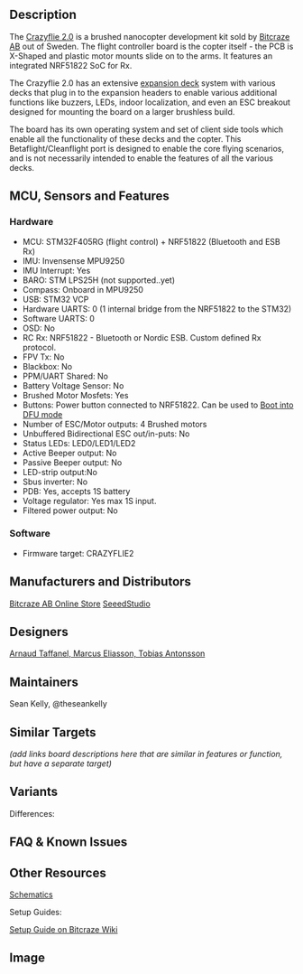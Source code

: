 ## Description

The [Crazyflie 2.0](https://www.bitcraze.io/crazyflie-2/) is a brushed nanocopter development kit sold by [Bitcraze AB](https://www.bitcraze.io/) out of Sweden. The flight controller board is the copter itself - the PCB is X-Shaped and plastic motor mounts slide on to the arms. It features an integrated NRF51822 SoC for Rx. 

The Crazyflie 2.0 has an extensive [expansion deck](https://wiki.bitcraze.io/projects:crazyflie2:expansionboards:index) system with various decks that plug in to the expansion headers to enable various additional functions like buzzers, LEDs, indoor localization, and even an ESC breakout designed for mounting the board on a larger brushless build.

The board has its own operating system and set of client side tools which enable all the functionality of these decks and the copter. This Betaflight/Cleanflight port is designed to enable the core flying scenarios, and is not necessarily intended to enable the features of all the various decks.

## MCU, Sensors and Features

### Hardware
  - MCU: STM32F405RG (flight control) + NRF51822 (Bluetooth and ESB Rx)
  - IMU: Invensense MPU9250
  - IMU Interrupt: Yes
  - BARO: STM LPS25H (not supported..yet)
  - Compass: Onboard in MPU9250
  - USB: STM32 VCP  
  - Hardware UARTS: 0 (1 internal bridge from the NRF51822 to the STM32)
  - Software UARTS: 0 
  - OSD: No
  - RC Rx: NRF51822 - Bluetooth or Nordic ESB. Custom defined Rx protocol.
  - FPV Tx: No
  - Blackbox: No
  - PPM/UART Shared: No
  - Battery Voltage Sensor: No
  - Brushed Motor Mosfets: Yes
  - Buttons: Power button connected to NRF51822. Can be used to [Boot into DFU mode](https://wiki.bitcraze.io/projects:crazyflie2:development:dfu)
  - Number of ESC/Motor outputs: 4 Brushed motors
  - Unbuffered Bidirectional ESC out/in-puts: No 
  - Status LEDs: LED0/LED1/LED2
  - Active Beeper output: No
  - Passive Beeper output: No
  - LED-strip output:No
  - Sbus inverter: No
  - PDB: Yes, accepts 1S battery
  - Voltage regulator: Yes max 1S input.
  - Filtered power output: No

### Software
  - Firmware target: CRAZYFLIE2

## Manufacturers and Distributors

[Bitcraze AB Online Store](https://store.bitcraze.io/)
[SeeedStudio](https://www.seeedstudio.com/Crazyflie-2.0-p-2103.html)

## Designers

[Arnaud Taffanel, Marcus Eliasson, Tobias Antonsson](https://www.bitcraze.io/team/)

## Maintainers
Sean Kelly, @theseankelly


## Similar Targets

_(add links board descriptions here that are similar in features or function, but have a separate target)_

## Variants

Differences:


## FAQ & Known Issues


## Other Resources
[Schematics](https://wiki.bitcraze.io/_media/projects:crazyflie2:hardware:crazyflie_2.0_rev.c_schematics.pdf)

Setup Guides: 

[Setup Guide on Bitcraze Wiki](https://wiki.bitcraze.io/projects:crazyflie2:development:dfu)

## Image

